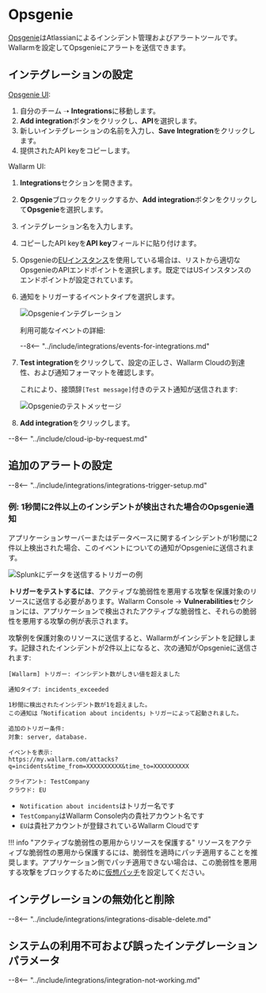 # Opsgenie

[Opsgenie](https://www.atlassian.com/software/opsgenie)はAtlassianによるインシデント管理およびアラートツールです。Wallarmを設定してOpsgenieにアラートを送信できます。

## インテグレーションの設定

[Opsgenie UI](https://app.opsgenie.com/teams/list):

1. 自分のチーム ➝ **Integrations**に移動します。
2. **Add integration**ボタンをクリックし、**API**を選択します。
3. 新しいインテグレーションの名前を入力し、**Save Integration**をクリックします。
4. 提供されたAPI keyをコピーします。

Wallarm UI:

1. **Integrations**セクションを開きます。
1. **Opsgenie**ブロックをクリックするか、**Add integration**ボタンをクリックして**Opsgenie**を選択します。
1. インテグレーション名を入力します。
1. コピーしたAPI keyを**API key**フィールドに貼り付けます。
1. Opsgenieの[EUインスタンス](https://docs.opsgenie.com/docs/european-service-region)を使用している場合は、リストから適切なOpsgenieのAPIエンドポイントを選択します。既定ではUSインスタンスのエンドポイントが設定されています。
1. 通知をトリガーするイベントタイプを選択します。

    ![Opsgenieインテグレーション](../../../images/user-guides/settings/integrations/add-opsgenie-integration.png)

    利用可能なイベントの詳細:
      
    --8<-- "../include/integrations/events-for-integrations.md"

1. **Test integration**をクリックして、設定の正しさ、Wallarm Cloudの到達性、および通知フォーマットを確認します。

    これにより、接頭辞`[Test message]`付きのテスト通知が送信されます:

    ![Opsgenieのテストメッセージ](../../../images/user-guides/settings/integrations/test-opsgenie-new-vuln.png)

1. **Add integration**をクリックします。

--8<-- "../include/cloud-ip-by-request.md"

## 追加のアラートの設定

--8<-- "../include/integrations/integrations-trigger-setup.md"

### 例: 1秒間に2件以上のインシデントが検出された場合のOpsgenie通知

アプリケーションサーバーまたはデータベースに関するインシデントが1秒間に2件以上検出された場合、このイベントについての通知がOpsgenieに送信されます。

![Splunkにデータを送信するトリガーの例](../../../images/user-guides/triggers/trigger-example3.png)

**トリガーをテストするには**、アクティブな脆弱性を悪用する攻撃を保護対象のリソースに送信する必要があります。Wallarm Console → **Vulnerabilities**セクションには、アプリケーションで検出されたアクティブな脆弱性と、それらの脆弱性を悪用する攻撃の例が表示されます。

攻撃例を保護対象のリソースに送信すると、Wallarmがインシデントを記録します。記録されたインシデントが2件以上になると、次の通知がOpsgenieに送信されます:

```
[Wallarm] トリガー: インシデント数がしきい値を超えました

通知タイプ: incidents_exceeded

1秒間に検出されたインシデント数が1を超えました。
この通知は「Notification about incidents」トリガーによって起動されました。

追加のトリガー条件:
対象: server, database.

イベントを表示:
https://my.wallarm.com/attacks?q=incidents&time_from=XXXXXXXXXX&time_to=XXXXXXXXXX

クライアント: TestCompany
クラウド: EU
```

* `Notification about incidents`はトリガー名です
* `TestCompany`はWallarm Console内の貴社アカウント名です
* `EU`は貴社アカウントが登録されているWallarm Cloudです

!!! info "アクティブな脆弱性の悪用からリソースを保護する"
    リソースをアクティブな脆弱性の悪用から保護するには、脆弱性を適時にパッチ適用することを推奨します。アプリケーション側でパッチ適用できない場合は、この脆弱性を悪用する攻撃をブロックするために[仮想パッチ](../../rules/vpatch-rule.md)を設定してください。

## インテグレーションの無効化と削除

--8<-- "../include/integrations/integrations-disable-delete.md"

## システムの利用不可および誤ったインテグレーションパラメータ

--8<-- "../include/integrations/integration-not-working.md"